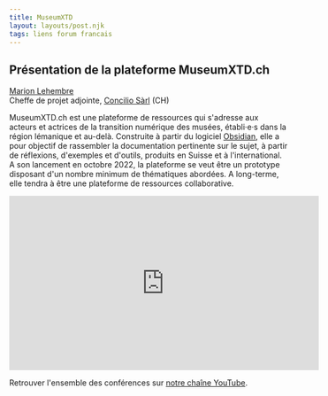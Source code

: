 ```yaml
---
title: MuseumXTD
layout: layouts/post.njk
tags: liens forum francais
---
```

## Présentation de la plateforme MuseumXTD\.ch

[Marion Lehembre](https://www.linkedin.com/in/marion-lehembre910/)  
Cheffe de projet adjointe, [Concilio Sàrl](https://www.concilioltd.com/) (CH)

MuseumXTD.ch est une plateforme de ressources qui s'adresse aux acteurs et actrices de la transition numérique des musées, établi·e·s dans la région lémanique et au-delà. Construite à partir du logiciel [Obsidian](https://obsidian.md/), elle a pour objectif de rassembler la documentation pertinente sur le sujet, à partir de réflexions, d'exemples et d'outils, produits en Suisse et à l'international. A son lancement en octobre 2022, la plateforme se veut être un prototype disposant d'un nombre minimum de thématiques abordées. A long-terme, elle tendra à être une plateforme de ressources collaborative.

<iframe width="560" height="315" src="https://www.youtube.com/embed/LCyZdg7_syA" title="YouTube video player" frameborder="0" allow="accelerometer; autoplay; clipboard-write; encrypted-media; gyroscope; picture-in-picture" allowfullscreen></iframe>
   
Retrouver l'ensemble des conférences sur [notre chaîne YouTube](https://www.youtube.com/channel/UCTZJM5WsXDkH8QgMdACUNyw).  
